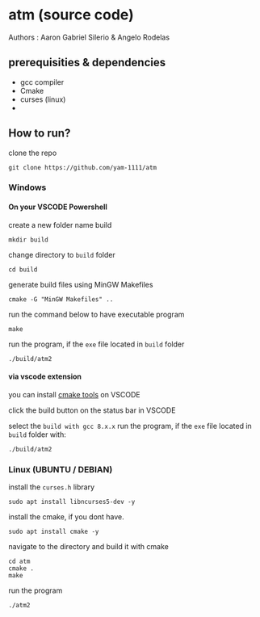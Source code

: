 # atm (source code)

Authors : Aaron Gabriel Silerio & Angelo Rodelas

## prerequisities & dependencies
* gcc compiler
* Cmake
* curses (linux)
* 
## How to run?
clone the repo
```
git clone https://github.com/yam-1111/atm
```
### Windows
#### On your VSCODE Powershell

create a new folder name build
```
mkdir build
```
change directory to `build` folder
```
cd build
```
generate build files using MinGW Makefiles
```
cmake -G "MinGW Makefiles" ..
```
run the command below to have executable program
```
make
```
run the program, if the `exe` file located in `build` folder
```
./build/atm2
```
#### via vscode extension
you can install [cmake tools](https://marketplace.visualstudio.com/items?itemName=ms-vscode.cmake-tools) on VSCODE 

click the build button on the status bar in VSCODE

select the `build with gcc 8.x.x`
run the program, if the `exe` file located in `build` folder with:
```
./build/atm2
```

### Linux (UBUNTU / DEBIAN)
install the `curses.h` library
```
sudo apt install libncurses5-dev -y 
```
install the cmake, if you dont have.
```
sudo apt install cmake -y
```
navigate to the directory and build it with cmake
```
cd atm
cmake .
make
```
run the program
```
./atm2
```



